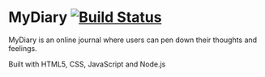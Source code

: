# MyDiary  [![Build Status](https://travis-ci.org/iampinheirosamuel/MyDiary.svg?branch=master)](https://travis-ci.org/iampinheirosamuel/MyDiary)
MyDiary is an online journal where users can pen down their thoughts and feelings.

Built with HTML5, CSS, JavaScript and Node.js
